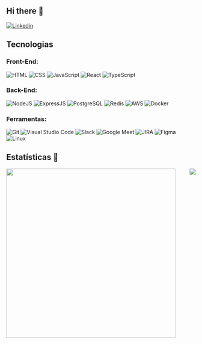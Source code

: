 ## Hi there 👋

[![Linkedin](https://img.shields.io/badge/LinkedIn-0077B5?style=for-the-badge&logo=linkedin&logoColor=white)](https://www.linkedin.com/in/deyvisonrocha/)

## Tecnologias

### Front-End:

![HTML](https://img.shields.io/badge/HTML5-E34F26?style=flat-square&logo=html5&logoColor=white)
![CSS](https://img.shields.io/badge/CSS3-1572B6?style=flat-square&logo=css3&logoColor=white)
![JavaScript](https://img.shields.io/badge/JavaScript-F7DF1E?style=flat-square&logo=javascript&logoColor=black)
![React](https://img.shields.io/badge/React-20232A?style=flat-square&logo=react&logoColor=61DAFB)
![TypeScript](https://img.shields.io/badge/TypeScript-007ACC?style=flat-square&logo=typescript&logoColor=white)

### Back-End:

![NodeJS](https://img.shields.io/badge/Node.js-43853D?style=flat-square&logo=node.js&logoColor=white)
![ExpressJS](https://img.shields.io/badge/Express.js-404D59?style=flat-square&logo=express&logoColor=white)
![PostgreSQL](https://img.shields.io/badge/PostgreSQL-316192?style=flat-square&logo=postgresql&logoColor=white)
![Redis](https://img.shields.io/badge/Redis-DC382D?style=flat-square&logo=redis&logoColor=ffffff)
![AWS](https://img.shields.io/badge/Amazon_AWS-232F3E?style=flat-square&logo=amazon-aws&logoColor=white)
![Docker](https://img.shields.io/badge/Docker-black?style=flat-square&logo=docker)

### Ferramentas:

![Git](https://img.shields.io/badge/Git-F05032?style=flat-square&logo=git&logoColor=white)
![Visual Studio Code](https://img.shields.io/badge/Visual_Studio_Code-0078D4?style=flat-square&logo=vs-code&logoColor=white)
![Slack](https://img.shields.io/badge/Slack-4A154B?style=flat-square&logo=slack&logoColor=white)
![Google Meet](https://img.shields.io/badge/Meet-00897B?logo=google-meet&logoColor=white&style=for-the-badge)
![JIRA](https://img.shields.io/badge/Jira-0079BF?style=flat-square&logo=jira&logoColor=white)
![Figma](https://img.shields.io/badge/Figma-F24E1E?style=flat-square&logo=figma&logoColor=white)
![Linux](https://img.shields.io/badge/Linux-FCC624?style=flat-square&logo=linux&logoColor=black)

## Estatísticas :rocket:

<img align="left" width="450" src="https://github-readme-stats.vercel.app/api?username=deyvisonrocha&show_icons=true&count_private=true&hide=contribs" />
<img align="right" src="https://github-readme-stats.vercel.app/api/top-langs/?username=deyvisonrocha&layout=compact" />
